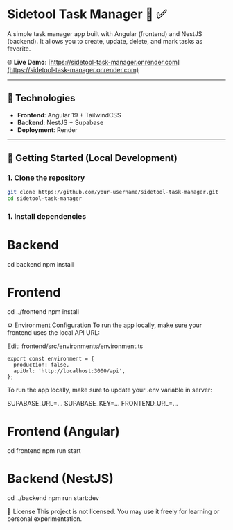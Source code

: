 # Sidetool Task Manager 🧰 ✅

A simple task manager app built with Angular (frontend) and NestJS (backend). It allows you to create, update, delete, and mark tasks as favorite.

🌐 **Live Demo**: [https://sidetool-task-manager.onrender.com](https://sidetool-task-manager.onrender.com)

---

## 🧩 Technologies

- **Frontend**: Angular 19 + TailwindCSS
- **Backend**: NestJS + Supabase
- **Deployment**: Render

---

## 🚀 Getting Started (Local Development)

### 1. Clone the repository

```bash
git clone https://github.com/your-username/sidetool-task-manager.git
cd sidetool-task-manager
```

### 1. Install dependencies

# Backend
cd backend
npm install

# Frontend
cd ../frontend
npm install


⚙️ Environment Configuration
To run the app locally, make sure your frontend uses the local API URL:

Edit: frontend/src/environments/environment.ts

```
export const environment = {
  production: false,
  apiUrl: 'http://localhost:3000/api',
};
```
To run the app locally, make sure to update your .env variable in server: 

SUPABASE_URL=...
SUPABASE_KEY=...
FRONTEND_URL=...


# Frontend (Angular)
cd frontend
npm run start

# Backend (NestJS)
cd ../backend
npm run start:dev

📄 License
This project is not licensed. You may use it freely for learning or personal experimentation.
